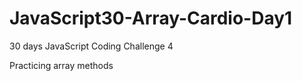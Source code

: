 # JavaScript30-Array-Cardio-Day1
30 days JavaScript Coding Challenge 4
<p>Practicing array methods</p>
